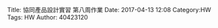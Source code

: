 Title: 協同產品設計實習 第八周作業
Date: 2017-04-13 12:08
Category:HW
Tags: HW
Author: 40423120 



<!-- PELICAN_END_SUMMARY -->


##





